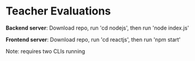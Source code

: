 # Teacher Evaluations

**Backend server**: Download repo, run 'cd nodejs', then run 'node index.js'


**Frontend server**: Download repo, run 'cd reactjs', then run 'npm start'

Note: requires two CLIs running
